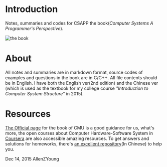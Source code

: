 # Introduction
Notes, summaries and codes for CSAPP the book(*Computer Systems A Programmer's Perspective*).

![the book](http://ecx.images-amazon.com/images/I/51NTWFgAAbL._SX381_BO1,204,203,200_.jpg)

# About
All notes and summaries are in markdown format, source codes of examples and questions in the book are in C/C++.
All file contents should be in English. I have both the English ver(2nd edition) and the Chinese ver (which is used as the textbook for 
my college course *"Introduction to Computer System Structure"* in 2015).

# Resources
[The Official page](http://csapp.cs.cmu.edu/) for the book of CMU is a good guidance for us, what's more, the open courses about Computer Hardware-Software 
System in [Coursera](https://www.coursera.org/browse/computer-science) are also accessible amazing resources.
To get answers and solutions for homeworks, there's [an excellent repository](https://github.com/mofaph/csapp)(In Chinese) to help you.


Dec 14, 2015  AllenZYoung
